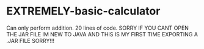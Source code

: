 # EXTREMELY-basic-calculator
Can only perform addition. 20 lines of code.
SORRY IF YOU CANT OPEN THE JAR FILE IM NEW TO JAVA AND THIS IS MY FIRST TIME EXPORTING A .JAR FILE SORRY!!!
